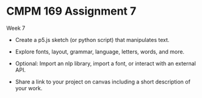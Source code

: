 # CMPM 169 Assignment 7
Week 7

* Create a p5.js sketch (or python script) that manipulates text.

* Explore fonts, layout, grammar, language, letters, words, and more.

* Optional: Import an nlp library, import a font, or interact with an external API.

* Share a link to your project on canvas including a short description of your work.
